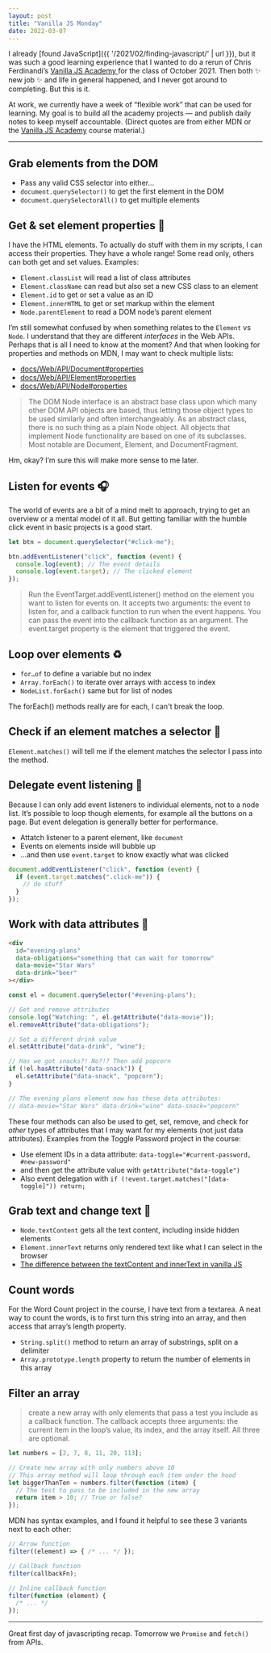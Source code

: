 ```yaml
---
layout: post
title: "Vanilla JS Monday"
date: 2022-03-07
---
```


I already [found JavaScript]({{ '/2021/02/finding-javascript/' | url }}), but it was such a good learning experience that I wanted to do a rerun of Chris Ferdinandi’s [Vanilla JS Academy ](https://vanillajsacademy.com/) for the class of October 2021. Then both ✨ new job ✨ and life in general happened, and I never got around to completing. But this is it.

At work, we currently have a week of “flexible work” that can be used for learning. My goal is to build all the academy projects — and publish daily notes to keep myself accountable. (Direct quotes are from either MDN or the [Vanilla JS Academy](https://vanillajsacademy.com/) course material.)

---

## Grab elements from the DOM

- Pass any valid CSS selector into either…
- `document.querySelector()` to get the first element in the DOM
- `document.querySelectorAll()` to get multiple elements

## Get & set element properties 🔨

I have the HTML elements. To actually do stuff with them in my scripts, I can access their properties. They have a whole range! Some read only, others can both get and set values. Examples:

- `Element.classList` will read a list of class attributes
- `Element.className` can read but also set a new CSS class to an element
- `Element.id` to get or set a value as an ID
- `Element.innerHTML` to get or set markup within the element
- `Node.parentElement` to read a DOM node’s parent element

I’m still somewhat confused by when something relates to the `Element` vs `Node`. I understand that they are different _interfaces_ in the Web APIs. Perhaps that is all I need to know at the moment? And that when looking for properties and methods on MDN, I may want to check multiple lists:

- [docs/Web/API/Document#properties](https://developer.mozilla.org/en-US/docs/Web/API/Document#properties)
- [docs/Web/API/Element#properties](https://developer.mozilla.org/en-US/docs/Web/API/Element#properties)
- [docs/Web/API/Node#properties](https://developer.mozilla.org/en-US/docs/Web/API/Node#properties)

> The DOM Node interface is an abstract base class upon which many other DOM API objects are based, thus letting those object types to be used similarly and often interchangeably. As an abstract class, there is no such thing as a plain Node object. All objects that implement Node functionality are based on one of its subclasses. Most notable are Document, Element, and DocumentFragment.

Hm, okay? I’m sure this will make more sense to me later.

## Listen for events 🎧

The world of events are a bit of a mind melt to approach, trying to get an overview or a mental model of it all. But getting familiar with the humble click event in basic projects is a good start.

```js
let btn = document.querySelector("#click-me");

btn.addEventListener("click", function (event) {
  console.log(event); // The event details
  console.log(event.target); // The clicked element
});
```

> Run the EventTarget.addEventListener() method on the element you want to listen for events on. It accepts two arguments: the event to listen for, and a callback function to run when the event happens. You can pass the event into the callback function as an argument. The event.target property is the element that triggered the event.

## Loop over elements ♻️

- `for…of` to define a variable but no index
- `Array.forEach()` to iterate over arrays with access to index
- `NodeList.forEach()` same but for list of nodes

The forEach() methods really are for each, I can't break the loop.

## Check if an element matches a selector 👯

`Element.matches()` will tell me if the element matches the selector I pass into the method.

## Delegate event listening 👔

Because I can only add event listeners to individual elements, not to a node list. It’s possible to loop though elements, for example all the buttons on a page. But event delegation is generally better for performance.

- Attatch listener to a parent element, like `document`
- Events on elements inside will bubble up
- …and then use `event.target` to know exactly what was clicked

```js
document.addEventListener("click", function (event) {
  if (event.target.matches(".click-me")) {
    // do stuff
  }
});
```

## Work with data attributes 💙

```html
<div
  id="evening-plans"
  data-obligations="something that can wait for tomorrow"
  data-movie="Star Wars"
  data-drink="beer"
></div>
```

```js
const el = document.querySelector("#evening-plans");

// Get and remove attributes
console.log("Watching: ", el.getAttribute("data-movie"));
el.removeAttribute("data-obligations");

// Set a different drink value
el.setAttribute("data-drink", "wine");

// Has we got snacks?! No?!? Then add popcorn
if (!el.hasAttribute("data-snack")) {
  el.setAttribute("data-snack", "popcorn");
}

// The evening plans element now has these data attributes:
// data-movie="Star Wars" data-drink="wine" data-snack="popcorn"
```

These four methods can also be used to get, set, remove, and check for _other_ types of attributes that I may want for my elements (not just data attributes). Examples from the Toggle Password project in the course:

- Use element IDs in a data attribute: `data-toggle="#current-password, #new-password"`
- and then get the attribute value with `getAttribute("data-toggle")`
- Also event delegation with `if (!event.target.matches("[data-toggle]")) return;`

## Grab text and change text 📝

- `Node.textContent` gets all the text content, including inside hidden elements
- `Element.innerText` returns only rendered text like what I can select in the browser
- [The difference between the textContent and innerText in vanilla JS ](https://gomakethings.com/the-difference-between-the-node.textcontent-and-element.innertext-properties-in-vanilla-js/)

## Count words

For the Word Count project in the course, I have text from a textarea. A neat way to count the words, is to first turn this string into an array, and then access that array’s length property.

- `String.split()` method to return an array of substrings, split on a delimiter
- `Array.prototype.length` property to return the number of elements in this array

## Filter an array

> create a new array with only elements that pass a test you include as a callback function. The callback accepts three arguments: the current item in the loop’s value, its index, and the array itself. All three are optional.

```js
let numbers = [2, 7, 8, 11, 20, 113];

// Create new array with only numbers above 10
// This array method will loop through each item under the hood
let biggerThanTen = numbers.filter(function (item) {
  // The test to pass to be included in the new array
  return item > 10; // True or false?
});
```

MDN has syntax examples, and I found it helpful to see these 3 variants next to each other:

```js
// Arrow function
filter((element) => { /* ... */ });

// Callback function
filter(callbackFn);

// Inline callback function
filter(function (element) {
  /* ... */
});
```

---

Great first day of javascripting recap. Tomorrow we `Promise` and `fetch()` from APIs.
